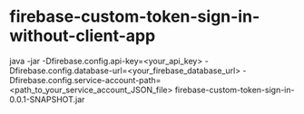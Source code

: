 # firebase-custom-token-sign-in-without-client-app

java -jar -Dfirebase.config.api-key=<your_api_key> -Dfirebase.config.database-url=<your_firebase_database_url> -Dfirebase.config.service-account-path=<path_to_your_service_account_JSON_file> firebase-custom-token-sign-in-0.0.1-SNAPSHOT.jar
